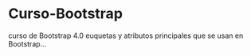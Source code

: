 # Curso-Bootstrap
curso de Bootstrap 4.0
euquetas y atributos principales que se usan en Bootstrap...
